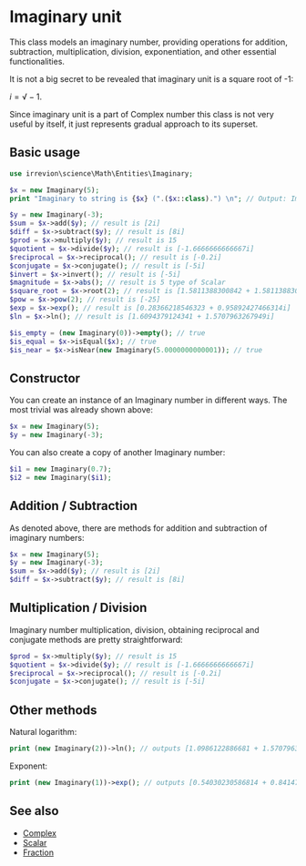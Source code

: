 # Imaginary unit

This class models an imaginary number, providing operations for addition, subtraction, multiplication, division, exponentiation, and other essential functionalities.

It is not a big secret to be revealed that imaginary unit is a square root of -1:

$`i = √-1`$.

Since imaginary unit is a part of Complex number this class is not very useful by itself, it just represents gradual approach to its superset.

## Basic usage

```php
use irrevion\science\Math\Entities\Imaginary;

$x = new Imaginary(5);
print "Imaginary to string is {$x} (".($x::class).") \n"; // Output: Imaginary to string is 5i (irrevion\science\Math\Entities\Imaginary)

$y = new Imaginary(-3);
$sum = $x->add($y); // result is [2i]
$diff = $x->subtract($y); // result is [8i]
$prod = $x->multiply($y); // result is 15
$quotient = $x->divide($y); // result is [-1.6666666666667i]
$reciprocal = $x->reciprocal(); // result is [-0.2i]
$conjugate = $x->conjugate(); // result is [-5i]
$invert = $x->invert(); // result is [-5i]
$magnitude = $x->abs(); // result is 5 type of Scalar
$square_root = $x->root(2); // result is [1.5811388300842 + 1.5811388300842i]
$pow = $x->pow(2); // result is [-25]
$exp = $x->exp(); // result is [0.28366218546323 + 0.95892427466314i]
$ln = $x->ln(); // result is [1.6094379124341 + 1.5707963267949i]

$is_empty = (new Imaginary(0))->empty(); // true
$is_equal = $x->isEqual($x); // true
$is_near = $x->isNear(new Imaginary(5.0000000000001)); // true
```

## Constructor

You can create an instance of an Imaginary number in different ways. The most trivial was already shown above:
```php
$x = new Imaginary(5);
$y = new Imaginary(-3);
```

You can also create a copy of another Imaginary number:
```php
$i1 = new Imaginary(0.7);
$i2 = new Imaginary($i1);
```

## Addition / Subtraction

As denoted above, there are methods for addition and subtraction of imaginary numbers:
```php
$x = new Imaginary(5);
$y = new Imaginary(-3);
$sum = $x->add($y); // result is [2i]
$diff = $x->subtract($y); // result is [8i]
```

## Multiplication / Division

Imaginary number multiplication, division, obtaining reciprocal and conjugate methods are pretty straightforward:
```php
$prod = $x->multiply($y); // result is 15
$quotient = $x->divide($y); // result is [-1.6666666666667i]
$reciprocal = $x->reciprocal(); // result is [-0.2i]
$conjugate = $x->conjugate(); // result is [-5i]
```

## Other methods

Natural logarithm:
```php
print (new Imaginary(2))->ln(); // outputs [1.0986122886681 + 1.5707963267949i]
```

Exponent:
```php
print (new Imaginary(1))->exp(); // outputs [0.54030230586814 + 0.8414709848079i]
```

## See also

- [Complex](./Complex.md)
- [Scalar](./Scalar.md)
- [Fraction](./Fraction.md)